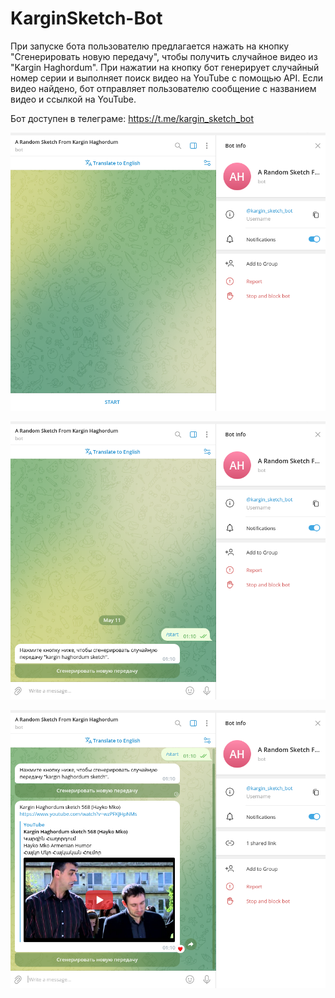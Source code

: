 # KarginSketch-Bot

При запуске бота пользователю предлагается нажать на кнопку "Сгенерировать новую передачу", чтобы получить случайное видео из "Kargin Haghordum". При нажатии на кнопку бот генерирует случайный номер серии и выполняет поиск видео на YouTube с помощью API. Если видео найдено, бот отправляет пользователю сообщение с названием видео и ссылкой на YouTube.

Бот доступен в телеграме: https://t.me/kargin_sketch_bot


![Step 1: Start Bot](https://github.com/ashot-gimishyan/KarginSketch-Bot/blob/master/img/start_bot.png)

![Step 2: Click the gen button](https://github.com/ashot-gimishyan/KarginSketch-Bot/blob/master/img/gen_button.png)

![Step 3: Enjoy the result :)](https://github.com/ashot-gimishyan/KarginSketch-Bot/blob/master/img/result.png)
